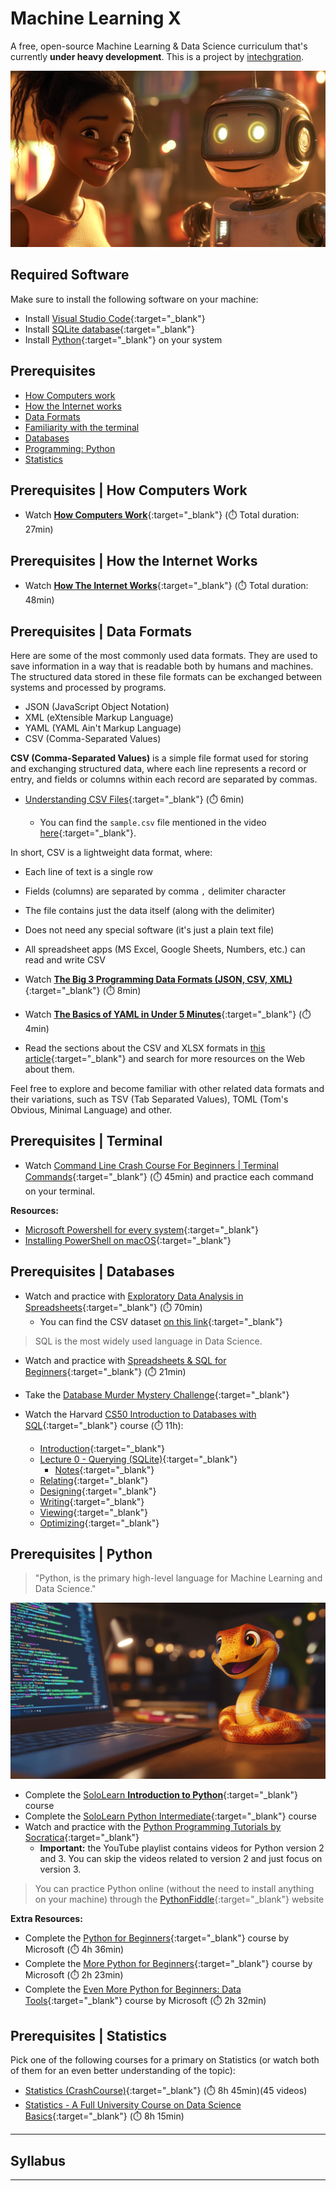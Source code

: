 # Machine Learning X

  A free, open-source Machine Learning & Data Science curriculum that's currently **under heavy development**. This is a project by [intechgration](https://intechgration.io).

  ![](./assets/header.png)

## Required Software

  Make sure to install the following software on your machine:

  - Install [Visual Studio Code](https://code.visualstudio.com/){:target="_blank"}
  - Install [SQLite database](https://www.sqlite.org/index.html){:target="_blank"}
  - Install [Python](https://www.python.org/downloads/){:target="_blank"} on your system

## Prerequisites

  - [How Computers work](#prerequisites--how-computers-work)
  - [How the Internet works](#prerequisites--how-the-internet-works)
  - [Data Formats](#prerequisites--data-formats)
  - [Familiarity with the terminal](#prerequisites--terminal)
  - [Databases](#prerequisites--databases)
  - [Programming: Python](#prerequisites--python)
  - [Statistics](#prerequisites--statistics)

## Prerequisites | How Computers Work

  - Watch [**How Computers Work**](https://www.youtube.com/playlist?list=PLzdnOPI1iJNcsRwJhvksEo1tJqjIqWbN-){:target="_blank"} (⏱️ Total duration: 27min)

## Prerequisites | How the Internet Works

  - Watch [**How The Internet Works**](https://www.youtube.com/playlist?list=PLzdnOPI1iJNfMRZm5DDxco3UdsFegvuB7){:target="_blank"} (⏱️ Total duration: 48min)

## Prerequisites | Data Formats

  Here are some of the most commonly used data formats. They are used to save information in a way that is readable both by humans and machines. The structured data stored in these file formats can be exchanged between systems and processed by programs.

  - JSON (JavaScript Object Notation)
  - XML (eXtensible Markup Language)
  - YAML (YAML Ain't Markup Language)
  - CSV (Comma-Separated Values)

  **CSV (Comma-Separated Values)** is a simple file format used for storing and exchanging structured data, where each line represents a record or entry, and fields or columns within each record are separated by commas.

  - [Understanding CSV Files](https://www.youtube.com/watch?v=UofTplCVkYI){:target="_blank"} (⏱️ 6min)

    - You can find the `sample.csv` file mentioned in the video [here](https://raw.githubusercontent.com/in-tech-gration/MLX/refs/heads/main/assets/sample.csv){:target="_blank"}.

  In short, CSV is a lightweight data format, where:
  
  - Each line of text is a single row
  - Fields (columns) are separated by comma `,` delimiter character  
  - The file contains just the data itself (along with the delimiter)
  - Does not need any special software (it's just a plain text file)
  - All spreadsheet apps (MS Excel, Google Sheets, Numbers, etc.) can read and write CSV

  - Watch [**The Big 3 Programming Data Formats (JSON, CSV, XML)**](https://www.youtube.com/watch?v=LkriaLlkByM){:target="_blank"} (⏱️ 8min)
  - Watch [**The Basics of YAML in Under 5 Minutes**](https://www.youtube.com/watch?v=0fbnyS_lHW4){:target="_blank"} (⏱️ 4min)

  - Read the sections about the CSV and XLSX formats in [this article](https://docs.parse.ly/whats-difference-html-csv-xcl/){:target="_blank"} and search for more resources on the Web about them.

  Feel free to explore and become familiar with other related data formats and their variations, such as TSV (Tab Separated Values), TOML (Tom's Obvious, Minimal Language) and other.

  <!-- TODO: Add sample data for each format -->
  <!-- TODO: Provide links to online converters between these formats -->
  <!-- TODO: Provide examples of where these formats are used -->

## Prerequisites | Terminal

  - Watch [Command Line Crash Course For Beginners \| Terminal Commands](https://www.youtube.com/watch?v=uwAqEzhyjtw){:target="_blank"} (⏱️ 45min) and practice each command on your terminal.

  **Resources:**

  - [Microsoft Powershell for every system](https://github.com/PowerShell/PowerShell){:target="_blank"}
  - [Installing PowerShell on macOS](https://learn.microsoft.com/en-us/powershell/scripting/install/installing-powershell-on-macos){:target="_blank"}

## Prerequisites | Databases

  - Watch and practice with [Exploratory Data Analysis in Spreadsheets](https://www.youtube.com/watch?v=Wui0u7HzHu0){:target="_blank"} (⏱️ 70min)
    - You can find the CSV dataset [on this link](https://raw.githubusercontent.com/in-tech-gration/MLX/refs/heads/main/assets/Fortune.500.Companies.csv){:target="_blank"}

  > SQL is the most widely used language in Data Science.

  - Watch and practice with [Spreadsheets & SQL for Beginners](https://www.youtube.com/watch?v=N9Q3pOoVYIM){:target="_blank"} (⏱️ 21min)

  - Take the [Database Murder Mystery Challenge](https://in-tech-gration.github.io/database-mysteries/){:target="_blank"}

  - Watch the Harvard [CS50 Introduction to Databases with SQL](https://www.youtube.com/playlist?list=PLhQjrBD2T382v1MBjNOhPu9SiJ1fsD4C0){:target="_blank"} course (⏱️ 11h):
    - [Introduction](https://www.youtube.com/watch?v=wdzA1Z8tKek){:target="_blank"} 
    - [Lecture 0 - Querying (SQLite)](https://www.youtube.com/watch?v=vHYeChEf2lA){:target="_blank"} 
      - [Notes](https://cs50.harvard.edu/sql/2024/notes/0/){:target="_blank"}
    - [Relating](https://www.youtube.com/watch?v=_2t18Hy9Z0Y){:target="_blank"} 
    - [Designing](https://www.youtube.com/watch?v=QzRW6bfv3Fo){:target="_blank"} 
    - [Writing](https://www.youtube.com/watch?v=BD08USRd2M8){:target="_blank"} 
    - [Viewing](https://www.youtube.com/watch?v=jZwGVuA8PMI){:target="_blank"} 
    - [Optimizing](https://www.youtube.com/watch?v=qa5-mKVSQHQ){:target="_blank"}

  <!-- TODO: Add links to all notes -->
  
## Prerequisites | Python

  > "Python, is the primary high-level language for Machine Learning and Data Science."

  ![](./assets/learn.python.png)

  - Complete the [SoloLearn **Introduction to Python**](https://www.sololearn.com/en/learn/courses/python-introduction){:target="_blank"} course
  - Complete the [SoloLearn Python Intermediate](https://www.sololearn.com/en/learn/courses/python-intermediate){:target="_blank"} course
  - Watch and practice with the [Python Programming Tutorials by Socratica](https://www.youtube.com/playlist?list=PLi01XoE8jYohWFPpC17Z-wWhPOSuh8Er-){:target="_blank"}
    - **Important:** the YouTube playlist contains videos for Python version 2 and 3. You can skip the videos related to version 2 and just focus on version 3.

  > You can practice Python online (without the need to install anything on your machine) through the [PythonFiddle](https://pythonfiddle.leaningtech.com){:target="_blank"} website

  **Extra Resources:**

  - Complete the [Python for Beginners](https://www.youtube.com/playlist?list=PLlrxD0HtieHhS8VzuMCfQD4uJ9yne1mE6){:target="_blank"} course by Microsoft (⏱️ 4h 36min)
  - Complete the [More Python for Beginners](https://www.youtube.com/playlist?list=PLlrxD0HtieHiXd-nEby-TMCoUNwhbLUnj){:target="_blank"} course by Microsoft (⏱️ 2h 23min)
  - Complete the [Even More Python for Beginners: Data Tools](https://www.youtube.com/playlist?list=PLlrxD0HtieHhHnCUVtR8UHS7eLl33zfJ-){:target="_blank"} course by Microsoft (⏱️ 2h 32min)

## Prerequisites | Statistics

  Pick one of the following courses for a primary on Statistics (or watch both of them for an even better understanding of the topic):

  - [Statistics (CrashCourse)](https://www.youtube.com/playlist?list=PL8dPuuaLjXtNM_Y-bUAhblSAdWRnmBUcr){:target="_blank"} (⏱️ 8h 45min)(45 videos)
  - [Statistics - A Full University Course on Data Science Basics](https://www.youtube.com/watch?v=xxpc-HPKN28){:target="_blank"} (⏱️ 8h 15min)

---

## Syllabus

---

<script src="https://utteranc.es/client.js"
  repo="in-tech-gration/MLX"
  issue-term="pathname"
  theme="github-dark"
  crossorigin="anonymous"
  async>
</script>